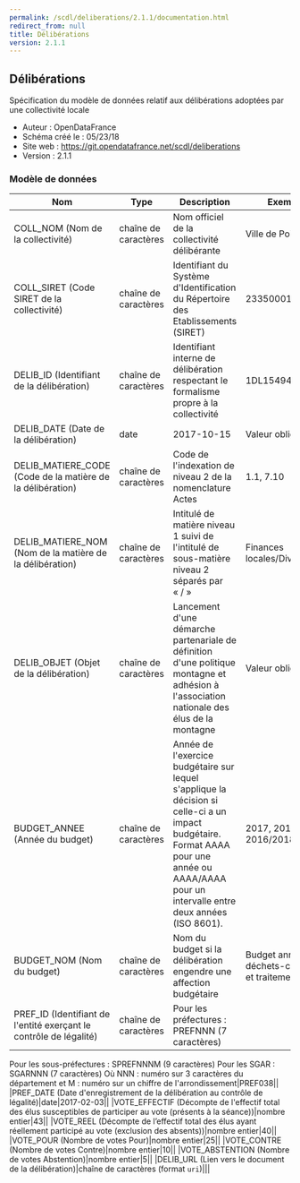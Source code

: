```yaml
---
permalink: /scdl/deliberations/2.1.1/documentation.html
redirect_from: null
title: Délibérations
version: 2.1.1
---
```


## Délibérations

Spécification du modèle de données relatif aux délibérations adoptées par une collectivité locale

- Auteur : OpenDataFrance
- Schéma créé le : 05/23/18
- Site web : https://git.opendatafrance.net/scdl/deliberations
- Version : 2.1.1

### Modèle de données

|Nom|Type|Description|Exemple|Propriétés|
|-|-|-|-|-|
|COLL_NOM (Nom de la collectivité)|chaîne de caractères|Nom officiel de la collectivité délibérante|Ville de Poitiers|Valeur obligatoire|
|COLL_SIRET (Code SIRET de la collectivité)|chaîne de caractères|Identifiant du Système d'Identification du Répertoire des Etablissements (SIRET)|23350001600040|Valeur obligatoire, Motif : `^\d{14}$`|
|DELIB_ID (Identifiant de la délibération)|chaîne de caractères|Identifiant interne de délibération respectant le formalisme propre à la collectivité|1DL15494|Valeur obligatoire|
|DELIB_DATE (Date de la délibération)|date|2017-10-15|Valeur obligatoire|
|DELIB_MATIERE_CODE (Code de la matière de la délibération)|chaîne de caractères|Code de l'indexation de niveau 2 de la nomenclature Actes|1.1, 7.10|Valeur obligatoire, Motif : `^\d\.\d{1,2}$`|
|DELIB_MATIERE_NOM (Nom de la matière de la délibération)|chaîne de caractères|Intitulé de matière niveau 1 suivi de l'intitulé de sous-matière niveau 2 séparés par « / »|Finances locales/Divers|Valeur obligatoire|
|DELIB_OBJET (Objet de la délibération)|chaîne de caractères|Lancement d'une démarche partenariale de définition d'une politique montagne et adhésion à l'association nationale des élus de la montagne|Valeur obligatoire|
|BUDGET_ANNEE (Année du budget)|chaîne de caractères|Année de l'exercice budgétaire sur lequel s'applique la décision si celle-ci a un impact budgétaire. Format AAAA pour une année ou AAAA/AAAA pour un intervalle entre deux années (ISO 8601).|2017, 2017/2018, 2016/2018|Motif : `^[0-9]{4}(\/[0-9]{4})?$`|
|BUDGET_NOM (Nom du budget)|chaîne de caractères|Nom du budget si la délibération engendre une affection budgétaire|Budget annexe déchets-collecte et traitement||
|PREF_ID (Identifiant de l'entité exerçant le contrôle de légalité)|chaîne de caractères|Pour les préfectures : PREFNNN (7 caractères)
Pour les sous-préfectures : SPREFNNNM (9 caractères)
Pour les SGAR : SGARNNN (7 caractères)
Où NNN : numéro sur 3 caractères du département et M : numéro sur un chiffre de l'arrondissement|PREF038||
|PREF_DATE (Date d'enregistrement de la délibération au contrôle de légalité)|date|2017-02-03||
|VOTE_EFFECTIF (Décompte de l'effectif total des élus susceptibles de participer au vote (présents à la séance))|nombre entier|43||
|VOTE_REEL (Décompte de l’effectif total des élus ayant réellement participé au vote (exclusion des absents))|nombre entier|40||
|VOTE_POUR (Nombre de votes Pour)|nombre entier|25||
|VOTE_CONTRE (Nombre de votes Contre)|nombre entier|10||
|VOTE_ABSTENTION (Nombre de votes Abstention)|nombre entier|5||
|DELIB_URL (Lien vers le document de la délibération)|chaîne de caractères (format `uri`)|||